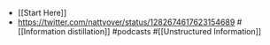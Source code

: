 - [[Start Here]]
- https://twitter.com/nattyover/status/1282674617623154689 #[[Information distillation]] #podcasts #[[Unstructured Information]] 
